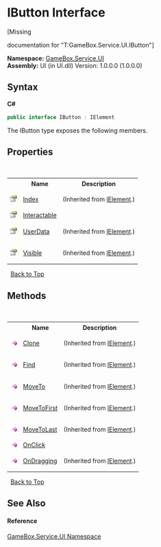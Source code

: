 # IButton Interface
 

\[Missing <summary> documentation for "T:GameBox.Service.UI.IButton"\]

**Namespace:**&nbsp;<a href="6561cbd8-2bda-7a52-d42a-1887a2a36ffd">GameBox.Service.UI</a><br />**Assembly:**&nbsp;UI (in UI.dll) Version: 1.0.0.0 (1.0.0.0)

## Syntax

**C#**<br />
``` C#
public interface IButton : IElement
```

The IButton type exposes the following members.


## Properties
&nbsp;<table><tr><th></th><th>Name</th><th>Description</th></tr><tr><td>![Public property](media/pubproperty.gif "Public property")</td><td><a href="0c1d4959-fa64-0b24-ab41-90f09ed519d2">Index</a></td><td>

 (Inherited from <a href="4d54f460-e345-fcb5-4916-5f9880076302">IElement</a>.)</td></tr><tr><td>![Public property](media/pubproperty.gif "Public property")</td><td><a href="acabf6a0-0adc-f9c4-abf1-2c8b035d4ff9">Interactable</a></td><td></td></tr><tr><td>![Public property](media/pubproperty.gif "Public property")</td><td><a href="80988b0d-b02a-8022-f4ce-0c682da886ab">UserData</a></td><td>

 (Inherited from <a href="4d54f460-e345-fcb5-4916-5f9880076302">IElement</a>.)</td></tr><tr><td>![Public property](media/pubproperty.gif "Public property")</td><td><a href="e4f12f9a-9c1b-38c3-27a5-d1a9285bc036">Visible</a></td><td>

 (Inherited from <a href="4d54f460-e345-fcb5-4916-5f9880076302">IElement</a>.)</td></tr></table>&nbsp;
<a href="#ibutton-interface">Back to Top</a>

## Methods
&nbsp;<table><tr><th></th><th>Name</th><th>Description</th></tr><tr><td>![Public method](media/pubmethod.gif "Public method")</td><td><a href="d25f074b-d9c2-60f7-28e6-340276bb6dea">Clone</a></td><td>

 (Inherited from <a href="4d54f460-e345-fcb5-4916-5f9880076302">IElement</a>.)</td></tr><tr><td>![Public method](media/pubmethod.gif "Public method")</td><td><a href="7a33c3fb-507f-5212-91a4-0e6a51f9c06e">Find</a></td><td>

 (Inherited from <a href="4d54f460-e345-fcb5-4916-5f9880076302">IElement</a>.)</td></tr><tr><td>![Public method](media/pubmethod.gif "Public method")</td><td><a href="4191b11e-ba90-8c05-49cb-931a814d4cd5">MoveTo</a></td><td>

 (Inherited from <a href="4d54f460-e345-fcb5-4916-5f9880076302">IElement</a>.)</td></tr><tr><td>![Public method](media/pubmethod.gif "Public method")</td><td><a href="f5cce0b4-202e-b1bb-7c31-6b87ad0fdcbe">MoveToFirst</a></td><td>

 (Inherited from <a href="4d54f460-e345-fcb5-4916-5f9880076302">IElement</a>.)</td></tr><tr><td>![Public method](media/pubmethod.gif "Public method")</td><td><a href="0aafbc73-cff3-5cf3-2588-5d46e9bda318">MoveToLast</a></td><td>

 (Inherited from <a href="4d54f460-e345-fcb5-4916-5f9880076302">IElement</a>.)</td></tr><tr><td>![Public method](media/pubmethod.gif "Public method")</td><td><a href="7399d40c-aced-5cfc-5202-247d13246d81">OnClick</a></td><td></td></tr><tr><td>![Public method](media/pubmethod.gif "Public method")</td><td><a href="5732f134-2708-c2da-72ea-b1d2952ef116">OnDragging</a></td><td>

 (Inherited from <a href="4d54f460-e345-fcb5-4916-5f9880076302">IElement</a>.)</td></tr></table>&nbsp;
<a href="#ibutton-interface">Back to Top</a>

## See Also


#### Reference
<a href="6561cbd8-2bda-7a52-d42a-1887a2a36ffd">GameBox.Service.UI Namespace</a><br />